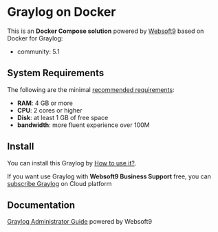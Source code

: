 # Graylog on Docker  

This is an **Docker Compose solution** powered by [Websoft9](https://www.websoft9.com) based on Docker for Graylog:


 - community:  5.1


## System Requirements

The following are the minimal [recommended requirements](https://docs.graylog.org/en/3.3/pages/installation.html#system-requirements):

* **RAM**: 4 GB or more
* **CPU**: 2 cores or higher
* **Disk**: at least 1 GB of free space
* **bandwidth**: more fluent experience over 100M  

## Install

You can install this Graylog by [How to use it?](https://github.com/Websoft9/docker-library#how-to-use-it).   

If you want use Graylog with **Websoft9 Business Support** free, you can [subscribe Graylog](https://www.websoft9.com/apps) on Cloud platform

## Documentation

[Graylog Administrator Guide](https://support.websoft9.com/docs/graylog) powered by Websoft9